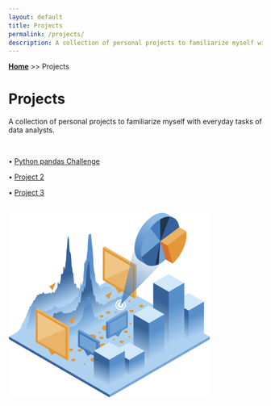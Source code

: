 ```yaml
---
layout: default
title: Projects
permalink: /projects/
description: A collection of personal projects to familiarize myself with everyday tasks of data analysts.
---
```

**[Home](../)** >> Projects
# Projects
A collection of personal projects to familiarize myself with everyday tasks of data analysts.

<br>

• [Python pandas Challenge](/projects/python-pandas-challenge/)

• [Project 2](#)

• [Project 3](#)

<br>


<img src="/projects/projects_page_image.png" alt="projects_page_image" width="400">
